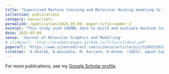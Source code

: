 ```yaml
---
title: "Supervised Machine learning and Molecular docking modeling to Identify Potential Anti-Parkinson’s Agents"
collection: publications
category: manuscripts
permalink: /publication/2025-05-09--paper-title-number-2
excerpt: "This study used CHEMBL data to build and evaluate machine learning models with different descriptors, identifying the XGBoost model with RDkit features as the best for predicting adenosine A2A receptor inhibitors, supported by molecular docking, to aid in discovering new Anti-Parkinson's agents."
date: 2025-05-09
venue: 'Journal of Molecular Graphics and Modelling'
# slidesurl: 'http://academicpages.github.io/files/slides2.pdf'
paperurl: 'https://www.sciencedirect.com/science/article/pii/S1093326325001330'
citation: 'A.Ghaleb, A.Aouidate, M. Aarjane, H.Anane. (2025). &quot;Supervised Machine learning and Molecular docking modeling to Identify Potential Anti-Parkinson’s Agents.&quot; <i>Journal of Molecular Graphics and Modelling</i>. 1(2).'
---
```

For more publications, see my [Google Scholar profile](https://scholar.google.com/citations?user=nzQ-UzAAAAAJ&hl=en&oi=ao).